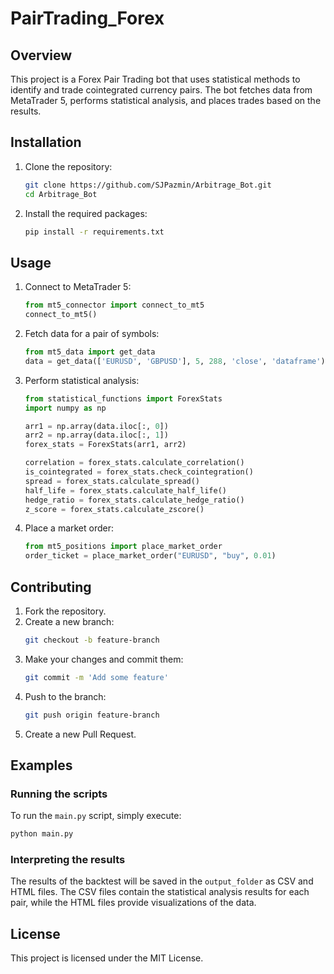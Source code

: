 # PairTrading_Forex

## Overview
This project is a Forex Pair Trading bot that uses statistical methods to identify and trade cointegrated currency pairs. The bot fetches data from MetaTrader 5, performs statistical analysis, and places trades based on the results.

## Installation
1. Clone the repository:
    ```bash
    git clone https://github.com/SJPazmin/Arbitrage_Bot.git
    cd Arbitrage_Bot
    ```
2. Install the required packages:
    ```bash
    pip install -r requirements.txt
    ```

## Usage
1. Connect to MetaTrader 5:
    ```python
    from mt5_connector import connect_to_mt5
    connect_to_mt5()
    ```
2. Fetch data for a pair of symbols:
    ```python
    from mt5_data import get_data
    data = get_data(['EURUSD', 'GBPUSD'], 5, 288, 'close', 'dataframe')
    ```
3. Perform statistical analysis:
    ```python
    from statistical_functions import ForexStats
    import numpy as np

    arr1 = np.array(data.iloc[:, 0])
    arr2 = np.array(data.iloc[:, 1])
    forex_stats = ForexStats(arr1, arr2)

    correlation = forex_stats.calculate_correlation()
    is_cointegrated = forex_stats.check_cointegration()
    spread = forex_stats.calculate_spread()
    half_life = forex_stats.calculate_half_life()
    hedge_ratio = forex_stats.calculate_hedge_ratio()
    z_score = forex_stats.calculate_zscore()
    ```
4. Place a market order:
    ```python
    from mt5_positions import place_market_order
    order_ticket = place_market_order("EURUSD", "buy", 0.01)
    ```

## Contributing
1. Fork the repository.
2. Create a new branch:
    ```bash
    git checkout -b feature-branch
    ```
3. Make your changes and commit them:
    ```bash
    git commit -m 'Add some feature'
    ```
4. Push to the branch:
    ```bash
    git push origin feature-branch
    ```
5. Create a new Pull Request.

## Examples
### Running the scripts
To run the `main.py` script, simply execute:
```bash
python main.py
```

### Interpreting the results
The results of the backtest will be saved in the `output_folder` as CSV and HTML files. The CSV files contain the statistical analysis results for each pair, while the HTML files provide visualizations of the data.

## License
This project is licensed under the MIT License.
